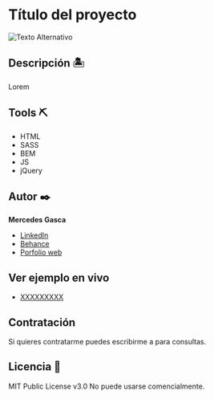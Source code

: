 # Título del proyecto

![Texto Alternativo](https://rutaimg.jpg)

## Descripción 🏝
Lorem

## Tools ⛏

* HTML
* SASS
* BEM
* JS
* jQuery


## Autor ✒️
**Mercedes Gasca**

* [LinkedIn](https://www.linkedin.com/in/XX)
* [Behance](https://www.behance.net/XXX)
* [Porfolio web](https://XXXX.XXX/)

## Ver ejemplo en vivo 
- [XXXXXXXXX](XXXXXXXXX)

 
## Contratación
Si quieres contratarme puedes escribirme a  para consultas.

## Licencia 📄
MIT Public License v3.0
No puede usarse comencialmente.
